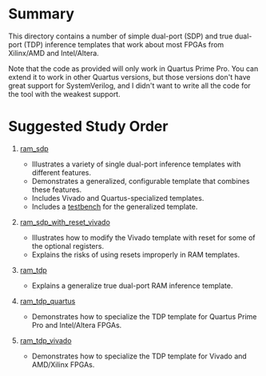 # Summary

This directory contains a number of simple dual-port (SDP) and true dual-port (TDP) inference templates
that work about most FPGAs from Xilinx/AMD and Intel/Altera.

Note that the code as provided will only work in Quartus Prime Pro. You can extend it to
work in other Quartus versions, but those versions don't have great support for SystemVerilog,
and I didn't want to write all the code for the tool with the weakest support.

# Suggested Study Order


1. [ram_sdp](ram_sdp.sv)    
    - Illustrates a variety of single dual-port inference templates with different features.
    - Demonstrates a generalized, configurable template that combines these features.
    - Includes Vivado and Quartus-specialized templates.
    - Includes a [testbench](ram_dsp_tb.sv) for the generalized template.

1. [ram_sdp_with_reset_vivado](ram_sdp_with_reset_vivado.sv)    
    - Illustrates how to modify the Vivado template with reset for some of the optional registers.
    - Explains the risks of using resets improperly in RAM templates.

1. [ram_tdp](ram_tdp.sv)    
    - Explains a generalize true dual-port RAM inference template.

1. [ram_tdp_quartus](ram_tdp_quartus.sv)    
    - Demonstrates how to specialize the TDP template for Quartus Prime Pro and Intel/Altera FPGAs.

1. [ram_tdp_vivado](ram_tdp_vivado.sv)    
    - Demonstrates how to specialize the TDP template for Vivado and AMD/Xilinx FPGAs.